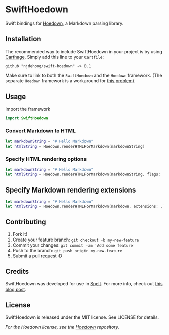 # SwiftHoedown

Swift bindings for [Hoedown](https://github.com/hoedown/hoedown), a Markdown parsing library.

## Installation

The recommended way to include SwiftHoedown in your project is by using [Carthage](https://github.com/Carthage/Carthage). Simply add this line to your `Cartfile`:

    github "njdehoog/swift-hoedown" ~> 0.1

Make sure to link to both the `SwiftHoedown` and the `Hoedown` framework. (The separate `Hoedown` framework is a workaround for [this problem](http://stackoverflow.com/questions/25248598/importing-commoncrypto-in-a-swift-framework)).

## Usage

Import the framework
```swift
import SwiftHoedown
```

### Convert Markdown to HTML

```swift
let markdownString = "# Hello Markdown"
let htmlString = Hoedown.renderHTMLForMarkdown(markdownString)
```

### Specify HTML rendering options

```swift
let markdownString = "# Hello Markdown"
let htmlString = Hoedown.renderHTMLForMarkdown(markdownString, flags: .Escape)
```

## Specify Markdown rendering extensions

```swift
let markdownString = "# Hello Markdown"
let htmlString = Hoedown.renderHTMLForMarkdown(markdown, extensions: .Tables)
```

## Contributing

1. Fork it!
2. Create your feature branch: `git checkout -b my-new-feature`
3. Commit your changes: `git commit -am 'Add some feature'`
4. Push to the branch: `git push origin my-new-feature`
5. Submit a pull request :D

## Credits

SwiftHoedown was developed for use in [Spelt](http://spelt.io). For more info, check out [this blog post](http://nielsify.com/2015/09/10/static-blog.html).

## License

SwiftHoedown is released under the MIT license. See LICENSE for details.

_For the Hoedown license, see the [Hoedown](https://github.com/hoedown/hoedown) repository._

